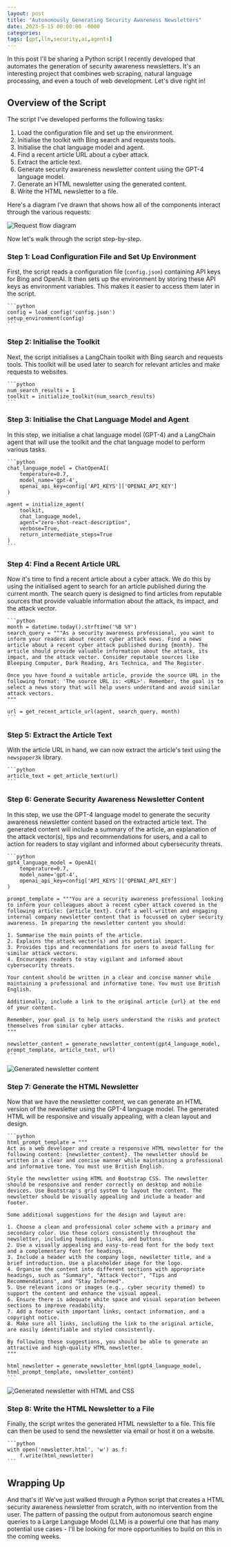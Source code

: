 ```yaml
---
layout: post
title: "Autonomously Generating Security Awareness Newsletters"
date: 2023-5-15 00:00:00 -0000
categories:
tags: [gpt,llm,security,ai,agents]
---
```


In this post I'll be sharing a Python script I recently developed that automates the generation of security awareness newsletters. It's an interesting project that combines web scraping, natural language processing, and even a touch of web development. Let's dive right in!

## Overview of the Script

The script I've developed performs the following tasks:

1. Load the configuration file and set up the environment.
2. Initialise the toolkit with Bing search and requests tools.
3. Initialise the chat language model and agent.
4. Find a recent article URL about a cyber attack.
5. Extract the article text.
6. Generate security awareness newsletter content using the GPT-4 language model.
7. Generate an HTML newsletter using the generated content.
8. Write the HTML newsletter to a file.

Here's a diagram I've drawn that shows how all of the components interact through the various requests:

![Request flow diagram](/assets/images/ai-newsletter-1.png)

Now let's walk through the script step-by-step.

### Step 1: Load Configuration File and Set Up Environment

First, the script reads a configuration file (`config.json`) containing API keys for Bing and OpenAI. It then sets up the environment by storing these API keys as environment variables. This makes it easier to access them later in the script.

    ```python
    config = load_config('config.json')
    setup_environment(config)
    ```

### Step 2: Initialise the Toolkit

Next, the script initialises a LangChain toolkit with Bing search and requests tools. This toolkit will be used later to search for relevant articles and make requests to websites.

    ```python
    num_search_results = 1
    toolkit = initialize_toolkit(num_search_results)
    ```

### Step 3: Initialise the Chat Language Model and Agent

In this step, we initialise a chat language model (GPT-4) and a LangChain agent that will use the toolkit and the chat language model to perform various tasks.

    ```python
    chat_language_model = ChatOpenAI(
        temperature=0.7,
        model_name='gpt-4',
        openai_api_key=config['API_KEYS']['OPENAI_API_KEY']
    )

    agent = initialize_agent(
        toolkit,
        chat_language_model,
        agent="zero-shot-react-description",
        verbose=True,
        return_intermediate_steps=True
    )
    ```

### Step 4: Find a Recent Article URL

Now it's time to find a recent article about a cyber attack. We do this by using the initialised agent to search for an article published during the current month. The search query is designed to find articles from reputable sources that provide valuable information about the attack, its impact, and the attack vector.

    ```python
    month = datetime.today().strftime('%B %Y')
    search_query = """As a security awareness professional, you want to inform your readers about recent cyber attack news. Find a news article about a recent cyber attack published during {month}. The article should provide valuable information about the attack, its impact, and the attack vector. Consider reputable sources like Bleeping Computer, Dark Reading, Ars Technica, and The Register.

    Once you have found a suitable article, provide the source URL in the following format: 'The source URL is: <URL>'. Remember, the goal is to select a news story that will help users understand and avoid similar attack vectors.
    """

    url = get_recent_article_url(agent, search_query, month)
    ```

### Step 5: Extract the Article Text

With the article URL in hand, we can now extract the article's text using the `newspaper3k` library.

    ```python
    article_text = get_article_text(url)
    ```

### Step 6: Generate Security Awareness Newsletter Content

In this step, we use the GPT-4 language model to generate the security awareness newsletter content based on the extracted article text. The generated content will include a summary of the article, an explanation of the attack vector(s), tips and recommendations for users, and a call to action for readers to stay vigilant and informed about cybersecurity threats.

    ```python
    gpt4_language_model = OpenAI(
        temperature=0.7,
        model_name='gpt-4',
        openai_api_key=config['API_KEYS']['OPENAI_API_KEY']
    )

    prompt_template = """You are a security awareness professional looking to inform your colleagues about a recent cyber attack covered in the following article: {article_text}. Craft a well-written and engaging internal company newsletter content that is focussed on cyber security awareness. In preparing the newsletter content you should:

    1. Summarise the main points of the article.
    2. Explains the attack vector(s) and its potential impact.
    3. Provides tips and recommendations for users to avoid falling for similar attack vectors.
    4. Encourages readers to stay vigilant and informed about cybersecurity threats.

    Your content should be written in a clear and concise manner while maintaining a professional and informative tone. You must use British English.

    Additionally, include a link to the original article {url} at the end of your content.

    Remember, your goal is to help users understand the risks and protect themselves from similar cyber attacks.
    """

    newsletter_content = generate_newsletter_content(gpt4_language_model, prompt_template, article_text, url)
    ```
![Generated newsletter content](/assets/images/ai-newsletter-2.jpg)

### Step 7: Generate the HTML Newsletter

Now that we have the newsletter content, we can generate an HTML version of the newsletter using the GPT-4 language model. The generated HTML will be responsive and visually appealing, with a clean layout and design.

    ```python
    html_prompt_template = """
    Act as a web developer and create a responsive HTML newsletter for the following content: {newsletter_content}. The newsletter should be written in a clear and concise manner while maintaining a professional and informative tone. You must use British English.

    Style the newsletter using HTML and Bootstrap CSS. The newsletter should be responsive and render correctly on desktop and mobile devices. Use Bootstrap's grid system to layout the content. The newsletter should be visually appealing and include a header and footer.

    Some additional suggestions for the design and layout are:

    1. Choose a clean and professional color scheme with a primary and secondary color. Use these colors consistently throughout the newsletter, including headings, links, and buttons.
    2. Use a visually appealing and easy-to-read font for the body text and a complementary font for headings.
    3. Include a header with the company logo, newsletter title, and a brief introduction. Use a placeholder image for the logo.
    4. Organise the content into different sections with appropriate headings, such as "Summary", "Attack Vector", "Tips and Recommendations", and "Stay Informed".
    5. Use relevant icons or images (e.g., cyber security themed) to support the content and enhance the visual appeal.
    6. Ensure there is adequate white space and visual separation between sections to improve readability.
    7. Add a footer with important links, contact information, and a copyright notice.
    8. Make sure all links, including the link to the original article, are easily identifiable and styled consistently.

    By following these suggestions, you should be able to generate an attractive and high-quality HTML newsletter.
    """

    html_newsletter = generate_newsletter_html(gpt4_language_model, html_prompt_template, newsletter_content)
    ```

![Generated newsletter with HTML and CSS](/assets/images/ai-newsletter-3.jpg)

### Step 8: Write the HTML Newsletter to a File

Finally, the script writes the generated HTML newsletter to a file. This file can then be used to send the newsletter via email or host it on a website.

    ```python
    with open('newsletter.html', 'w') as f:
        f.write(html_newsletter)
    ```

## Wrapping Up

And that's it! We've just walked through a Python script that creates a HTML security awareness newsletter from scratch, with no intervention from the user. The pattern of passing the output from autonomous search engine queries to a Large Language Model (LLM) is a powerful one that has many potential use cases - I'll be looking for more opportunities to build on this in the coming weeks.